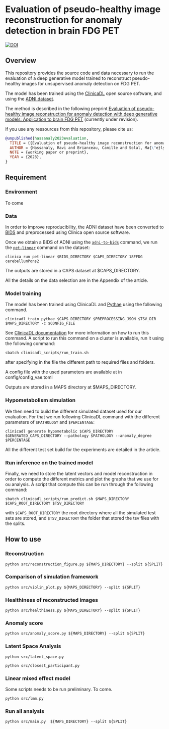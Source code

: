 # Evaluation of pseudo-healthy image reconstruction for anomaly detection in brain FDG PET

[![DOI](https://zenodo.org/badge/721283686.svg)](https://zenodo.org/doi/10.5281/zenodo.10568859)

## Overview

This repository provides the source code and data necessary to run the evaluation of a deep generative model trained to reconstruct pseudo-healthy images for unsupervised anomaly detection on FDG PET.

The model has been trained using the [ClinicaDL](https://clinicadl.readthedocs.io/en/latest/) open source software, and using the [ADNI dataset](https://adni.loni.usc.edu/).

The method is described in the following preprint [Evaluation of pseudo-healthy image reconstruction for anomaly detection with deep generative models: Application to brain FDG PET](https://hal.science/hal-04315738) (currently under revision).

If you use any ressources from this repository, please cite us:
```bibtex
@unpublished{hassanaly2023evaluation,
  TITLE = {{Evaluation of pseudo-healthy image reconstruction for anomaly detection with deep generative models: Application to brain FDG PET}},
  AUTHOR = {Hassanaly, Ravi and Brianceau, Camille and Solal, Ma{\"e}lys and Colliot, Olivier and Burgos, Ninon},
  NOTE = {working paper or preprint},
  YEAR = {2023},
}
```

## Requirement

### Environment

To come

### Data

In order to improve reproducibility, the ADNI dataset have been converted to [BIDS]() and preprocessed using Clinica open source software.

Once we obtain a BIDS of ADNI using the [`adni-to-bids`](https://aramislab.paris.inria.fr/clinica/docs/public/latest/Converters/ADNI2BIDS/) command, we run the [`pet-linear`](https://aramislab.paris.inria.fr/clinica/docs/public/latest/Pipelines/PET_Linear/) command on the dataset:
```
clinica run pet-linear $BIDS_DIRECTORY $CAPS_DIRECTORY 18FFDG cerebellumPons2
```
The outputs are stored in a CAPS dataset at $CAPS_DIRECTORY.

All the details on the data selection are in the Appendix of the article.

### Model training

The model has been trained using ClinicaDL and [Pythae](https://pythae.readthedocs.io/en/latest/) using the following command. 

```
clinicadl train pythae $CAPS_DIRECTORY $PREPROCESSING_JSON $TSV_DIR $MAPS_DIRECTORY -c $CONFIG_FILE
```
See [ClinicaDL documentation](https://clinicadl.readthedocs.io/en/latest/) for more information on how to run this command. A script to run this command on a cluster is available, run it using the following command:
```
sbatch clinicadl_scripts/run_train.sh
```
after specifying in the file the different path to required files and folders.

A config file with the used parameters are available at in config/config_vae.toml

Outputs are stored in a MAPS directory at $MAPS_DIRECTORY.

### Hypometabolism simulation

We then need to build the different simulated dataset used for our evaluation.
For that we run following ClinicaDL command with the different parameters of `$PATHOLOGY` and `$PERCENTAGE`:
```
clinicadl generate hypometabolic $CAPS_DIRECTORY $GENERATED_CAPS_DIRECTORY --pathology $PATHOLOGY --anomaly_degree $PERCENTAGE
```

All the different test set build for the experiments are detailed in the article.

### Run inference on the trained model

Finally, we need to store the latent vectors and model reconstruction in order to compute the different metrics and plot the graphs that we use for ou analysis. A script that compute this can be run through the following command:
```
sbatch clinicadl_scripts/run_predict.sh $MAPS_DIRECTORY $CAPS_ROOT_DIRECTORY $TSV_DIRECTORY
```
with `$CAPS_ROOT_DIRECTORY` the root directory where all the simulated test sets are stored, and `$TSV_DIRECTORY` the folder that stored the tsv files with the splits.

## How to use

### Reconstruction

```
python src/reconstruction_figure.py ${MAPS_DIRECTORY} --split ${SPLIT}
```

### Comparison of simulation framework

```
python src/violin_plot.py ${MAPS_DIRECTORY} --split ${SPLIT}
```

### Healthiness of reconstructed images

```
python src/healthiness.py ${MAPS_DIRECTORY} --split ${SPLIT}
```

### Anomaly score

```
python src/anomaly_score.py ${MAPS_DIRECTORY} --split ${SPLIT}
```

### Latent Space Analysis

```
python src/latent_space.py
```

```
python src/closest_participant.py
```

### Linear mixed effect model
Some scripts needs to be run preliminary. To come.
```
python src/lmm.py
```

### Run all analysis

```
python src/main.py  ${MAPS_DIRECTORY} --split ${SPLIT}
```

